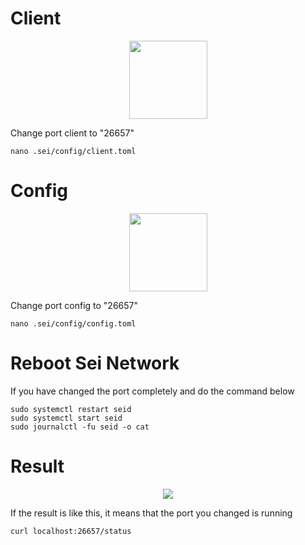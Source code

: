 # Client

<p align="center">
  <img height="125" height="auto" src="https://raw.githubusercontent.com/sxlmnwb/testnet_manuals/master/sei_network/node_port/asset/client.PNG">
</p>

Change port client to "26657"
```
nano .sei/config/client.toml
```

# Config

<p align="center">
  <img height="125" height="auto" src="https://raw.githubusercontent.com/sxlmnwb/testnet_manuals/master/sei_network/node_port/asset/config.png">
</p>

Change port config to "26657"
```
nano .sei/config/config.toml
```

# Reboot Sei Network

If you have changed the port completely and do the command below
```
sudo systemctl restart seid
sudo systemctl start seid
sudo journalctl -fu seid -o cat
```

# Result

<p align="center">
  <img height="auto" height="auto" src="https://raw.githubusercontent.com/sxlmnwb/testnet_manuals/master/sei_network/node_port/asset/result.PNG">
</p>

If the result is like this, it means that the port you changed is running
```
curl localhost:26657/status
```